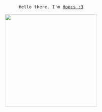 
<p align="center">
  <br>
  <br>
  <br>
  <samp>Hello there. I'm <a href="https://github.com/Hoocs151">Hoocs :3</a>
  <br>
  <br>
  <img src=""https://media.giphy.com/media/ZcRPHTiIZ5zx8QZYJx/source.gif" width="300" />
</p>
